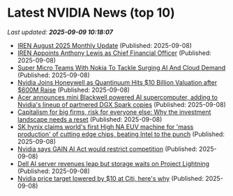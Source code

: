 # Latest NVIDIA News (top 10)
_Last updated: **2025-09-09 10:18:07**_

- [IREN August 2025 Monthly Update](https://www.globenewswire.com/news-release/2025/09/08/3145927/0/en/IREN-August-2025-Monthly-Update.html) (Published: 2025-09-08)
- [IREN Appoints Anthony Lewis as Chief Financial Officer](https://www.globenewswire.com/news-release/2025/09/08/3145928/0/en/IREN-Appoints-Anthony-Lewis-as-Chief-Financial-Officer.html) (Published: 2025-09-08)
- [Super Micro Teams With Nokia To Tackle Surging AI And Cloud Demand](https://finance.yahoo.com/news/super-micro-teams-nokia-tackle-100553967.html) (Published: 2025-09-08)
- [Nvidia Joins Honeywell as Quantinuum Hits $10 Billion Valuation after $600M Raise](https://biztoc.com/x/133ee0988450ecba) (Published: 2025-09-08)
- [Acer announces mini Blackwell powered AI supercomputer, adding to Nvidia's lineup of partnered DGX Spark copies](https://www.pcgamer.com/hardware/acer-announces-mini-blackwell-powered-ai-supercomputer-adding-to-nvidias-lineup-of-partnered-dgx-spark-copies/) (Published: 2025-09-08)
- [Capitalism for big firms, risk for everyone else: Why the investment landscape needs a reset](https://financialpost.com/investing/capitalism-big-firms-risk-everyone-else-investment-landscape-reset) (Published: 2025-09-08)
- [SK hynix claims world's first High NA EUV machine for 'mass production' of cutting edge chips, beating Intel to the punch](https://www.pcgamer.com/hardware/sk-hynix-claims-worlds-first-high-na-euv-machine-for-mass-production-of-cutting-edge-chips-beating-intel-to-the-punch/) (Published: 2025-09-08)
- [Nvidia says GAIN AI Act would restrict competition](https://thefly.com/permalinks/entry.php/id4194148/NVDA-Nvidia-says-GAIN-AI-Act-would-restrict-competition) (Published: 2025-09-08)
- [Dell AI server revenues leap but storage waits on Project Lightning](https://www.computerweekly.com/news/366630228/Dell-AI-server-revenues-leap-but-storage-waits-on-Project-Lightning) (Published: 2025-09-08)
- [Nvidia price target lowered by $10 at Citi, here's why](https://thefly.com/permalinks/entry.php/id4194145/NVDA;AVGO-Nvidia-price-target-lowered-by--at-Citi-heres-why) (Published: 2025-09-08)
